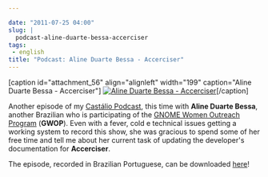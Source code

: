 ```yaml
---

date: "2011-07-25 04:00"
slug: |
  podcast-aline-duarte-bessa-accerciser
tags:
 - english
title: "Podcast: Aline Duarte Bessa - Accerciser"
---
```


\[caption id="attachment_56" align="alignleft" width="199"
caption="Aline Duarte Bessa - Accerciser"\] [![Aline Duarte Bessa -
Accerciser](http://www.castalio.info/wp-content/uploads/2011/07/aline_bessa-199x300.jpg)](http://www.castalio.info/wp-content/uploads/2011/07/aline_bessa.jpg)\[/caption\]

Another episode of my [Castálio Podcast](http://castalio.info), this
time with **Aline Duarte Bessa**, another Brazilian who is participating
of the [GNOME Women Outreach
Program](http://live.gnome.org/GnomeWomen/OutreachProgram2011)
(**GWOP**). Even with a fever, cold e technical issues getting a working
system to record this show, she was gracious to spend some of her free
time and tell me about her current task of updating the developer's
documentation for **Accerciser**.

The episode, recorded in Brazilian Portuguese, can be downloaded
[here](http://wp.me/p1mMfJ-T)!

